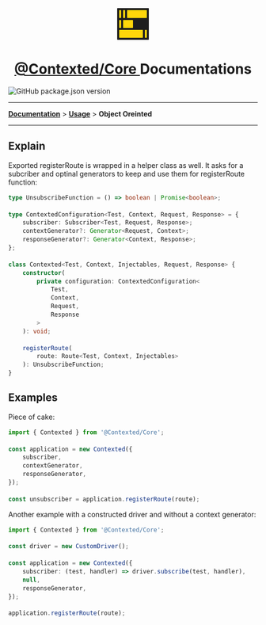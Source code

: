 <div align="center">
    <img alt="Contexted Logo" width="64" src="https://raw.githubusercontent.com/contexted-js/brand/master/dark/main-fill.svg">
    <h1>
		<a href="https://github.com/contexted-js/core">
        	@Contexted/Core
    	</a>
		<span>Documentations</span>
	</h1>
</div>

<img alt="GitHub package.json version" src="https://img.shields.io/github/package-json/v/contexted-js/core">

---

[**Documentation**](../) > [**Usage**](README.md) > **Object Oreinted**

---

## Explain

Exported registerRoute is wrapped in a helper class as well. It asks for a subcriber and optinal generators to keep and use them for registerRoute function:

```ts
type UnsubscribeFunction = () => boolean | Promise<boolean>;

type ContextedConfiguration<Test, Context, Request, Response> = {
	subscriber: Subscriber<Test, Request, Response>;
	contextGenerator?: Generator<Request, Context>;
	responseGenerator?: Generator<Context, Response>;
};

class Contexted<Test, Context, Injectables, Request, Response> {
	constructor(
		private configuration: ContextedConfiguration<
			Test,
			Context,
			Request,
			Response
		>
	): void;

	registerRoute(
		route: Route<Test, Context, Injectables>
	): UnsubscribeFunction;
}
```

## Examples

Piece of cake:

```ts
import { Contexted } from '@Contexted/Core';

const application = new Contexted({
	subscriber,
	contextGenerator,
	responseGenerator,
});

const unsubscriber = application.registerRoute(route);
```

Another example with a constructed driver and without a context generator:

```ts
import { Contexted } from '@Contexted/Core';

const driver = new CustomDriver();

const application = new Contexted({
	subscriber: (test, handler) => driver.subscribe(test, handler),
	null,
	responseGenerator,
});

application.registerRoute(route);
```
